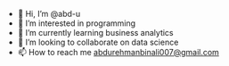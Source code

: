 - 👋 Hi, I’m @abd-u
- 👀 I’m interested in programming 
- 🌱 I’m currently learning business analytics
- 💞️ I’m looking to collaborate on data science
- 📫 How to reach me abdurehmanbinali007@gmail.com

<!---
abd-u/abd-u is a ✨ special ✨ repository because its `README.md` (this file) appears on your GitHub profile.
You can click the Preview link to take a look at your changes.
--->

